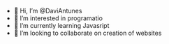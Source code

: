 - 👋 Hi, I’m @DaviAntunes
- 👀 I’m interested in programatio
- 🌱 I’m currently learning Javasript
- 💞️ I’m looking to collaborate on creation of websites

<!---
DaviAntunes/DaviAntunes is a ✨ special ✨ repository because its `README.md` (this file) appears on your GitHub profile.
You can click the Preview link to take a look at your changes.
--->
